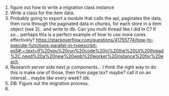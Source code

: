 1. figure out how to write a migration class instance
2. Write a class for the item data. 
3. Probably going to export a module that calls the api, paginates the data, then runs through the paginated data in chunks, for each store in a item object (see 2).. and write to db. Can you multi thread like I did in C? If so... perhaps this is a perfect example of how to use more cores effectively? 
https://stackoverflow.com/questions/41755774/how-to-execute-functions-parallel-in-typescript-es5#:~:text=If%20you%20run%20code%20in%20the%20UI%20thread%2C,need%20a%20new%20web%20worker%20instance%20for%20each.
4. Research server side next.js components... I think the right way to do this is make one of those, then from page.tsx? maybe? call it on an interval... maybe like every week? idk. 
5. DB: Figure out the migration process. 
6. 